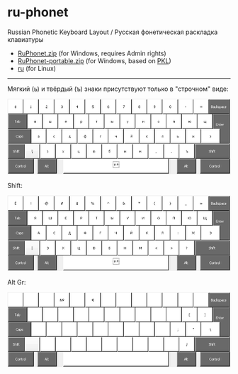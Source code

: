 ru-phonet
=========

Russian Phonetic Keyboard Layout / Русская фонетическая раскладка клавиатуры

* [RuPhonet.zip](https://github.com/dmitskevich/ru-phonet/raw/master/RuPhonet.zip) (for Windows, requires Admin rights)
* [RuPhonet-portable.zip](https://github.com/dmitskevich/ru-phonet/raw/master/RuPhonet-portable.zip) (for Windows, based on [PKL](http://pkl.sourceforge.net/))
* [ru](https://github.com/dmitskevich/ru-phonet/raw/master/ru) (for Linux)

---

Мягкий (ь) и твёрдый (ъ) знаки присутствуют только в "строчном" виде:

![ScreenShot](RuPhonet.png)

Shift:

![ScreenShot](RuPhonet-Shift.png)

Alt Gr:

![ScreenShot](RuPhonet-AltGr.png)

